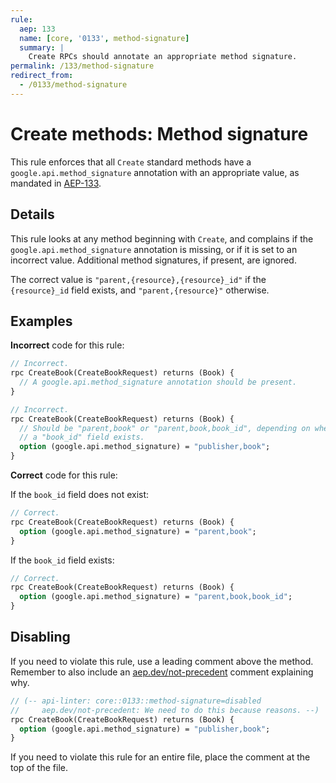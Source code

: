 ```yaml
---
rule:
  aep: 133
  name: [core, '0133', method-signature]
  summary: |
    Create RPCs should annotate an appropriate method signature.
permalink: /133/method-signature
redirect_from:
  - /0133/method-signature
---
```


# Create methods: Method signature

This rule enforces that all `Create` standard methods have a
`google.api.method_signature` annotation with an appropriate value, as mandated
in [AEP-133][].

## Details

This rule looks at any method beginning with `Create`, and complains if the
`google.api.method_signature` annotation is missing, or if it is set to an
incorrect value. Additional method signatures, if present, are ignored.

The correct value is `"parent,{resource},{resource}_id"` if the `{resource}_id`
field exists, and `"parent,{resource}"` otherwise.

## Examples

**Incorrect** code for this rule:

```proto
// Incorrect.
rpc CreateBook(CreateBookRequest) returns (Book) {
  // A google.api.method_signature annotation should be present.
}
```

```proto
// Incorrect.
rpc CreateBook(CreateBookRequest) returns (Book) {
  // Should be "parent,book" or "parent,book,book_id", depending on whether
  // a "book_id" field exists.
  option (google.api.method_signature) = "publisher,book";
}
```

**Correct** code for this rule:

If the `book_id` field does not exist:

```proto
// Correct.
rpc CreateBook(CreateBookRequest) returns (Book) {
  option (google.api.method_signature) = "parent,book";
}
```

If the `book_id` field exists:

```proto
// Correct.
rpc CreateBook(CreateBookRequest) returns (Book) {
  option (google.api.method_signature) = "parent,book,book_id";
}
```

## Disabling

If you need to violate this rule, use a leading comment above the method.
Remember to also include an [aep.dev/not-precedent][] comment explaining why.

```proto
// (-- api-linter: core::0133::method-signature=disabled
//     aep.dev/not-precedent: We need to do this because reasons. --)
rpc CreateBook(CreateBookRequest) returns (Book) {
  option (google.api.method_signature) = "publisher,book";
}
```

If you need to violate this rule for an entire file, place the comment at the
top of the file.

[aep-133]: https://aep.dev/133
[aep.dev/not-precedent]: https://aep.dev/not-precedent
